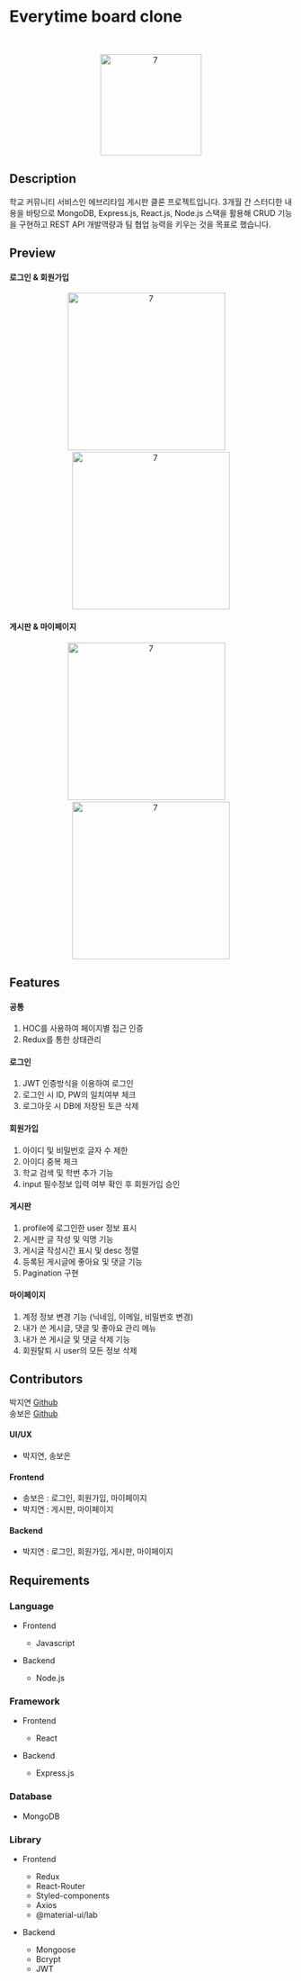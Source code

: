 # Everytime board clone
<br/>
<p align="center">
  <a href="https://everytime.kr/">
    <img width="180" alt="7" src="https://user-images.githubusercontent.com/71811780/108621851-815a2c00-7478-11eb-88f4-be10f3320809.png">
  </a>
</p>

## Description

학교 커뮤니티 서비스인 에브리타임 게시판 클론 프로젝트입니다. 3개월 간 스터디한 내용을 바탕으로 MongoDB, Express.js, React.js, Node.js 스택을 활용해 CRUD 기능을 구현하고 REST API 개발역량과 팀 협업 능력을 키우는 것을 목표로 했습니다.

## Preview
#### 로그인 & 회원가입
<p align="center">
  <img width="280" alt="7" src="https://user-images.githubusercontent.com/71811780/108114998-e01c5000-70dc-11eb-97d2-de160f368d5a.gif">
  &nbsp;&nbsp;&nbsp;
  <img width="280" alt="7" src="https://user-images.githubusercontent.com/71811780/108112315-44d5ab80-70d9-11eb-8595-eda8af5d9d76.gif">
</p>

#### 게시판 & 마이페이지
<p align="center">
  <img width="280" alt="7" src="https://user-images.githubusercontent.com/71811780/108112312-43a47e80-70d9-11eb-8b93-b34216d96f22.gif">
  &nbsp;&nbsp;&nbsp;
  <img width="280" alt="7" src="https://user-images.githubusercontent.com/71811780/108112317-4606d880-70d9-11eb-939f-64ee09f484da.gif">
</p>

## Features
#### 공통
1. HOC를 사용하여 페이지별 접근 인증
2. Redux를 통한 상태관리

#### 로그인
1. JWT 인증방식을 이용하여 로그인
2. 로그인 시 ID, PW의 일치여부 체크 
3. 로그아웃 시 DB에 저장된 토큰 삭제 

#### 회원가입
1. 아이디 및 비밀번호 글자 수 제한
2. 아이디 중복 체크
3. 학교 검색 및 학번 추가 기능
4. input 필수정보 입력 여부 확인 후 회원가입 승인

#### 게시판
1. profile에 로그인한 user 정보 표시
2. 게시판 글 작성 및 익명 기능 
3. 게시글 작성시간 표시 및 desc 정렬
4. 등록된 게시글에 좋아요 및 댓글 기능
5. Pagination 구현

#### 마이페이지
1. 계정 정보 변경 기능 (닉네임, 이메일, 비밀번호 변경)
2. 내가 쓴 게시글, 댓글 및 좋아요 관리 메뉴
3. 내가 쓴 게시글 및 댓글 삭제 기능
4. 회원탈퇴 시 user의 모든 정보 삭제

## Contributors

박지연 [Github](https://github.com/gparkkii)<br/>
송보은 [Github](https://github.com/Boeun05)

#### UI/UX
- 박지연, 송보은 

#### Frontend
  - 송보은 : 로그인, 회원가입, 마이페이지
  - 박지연 : 게시판, 마이페이지
 
#### Backend
  - 박지연 : 로그인, 회원가입, 게시판, 마이페이지

## Requirements

### Language
- Frontend
  - Javascript
  
- Backend
  - Node.js
  
### Framework
- Frontend
  - React
  
- Backend
  - Express.js
  
### Database
- MongoDB 

### Library
- Frontend
  - Redux
  - React-Router
  - Styled-components
  - Axios
  - @material-ui/lab

- Backend
  - Mongoose
  - Bcrypt
  - JWT
